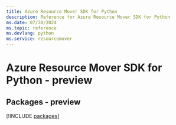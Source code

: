 ```yaml
---
title: Azure Resource Mover SDK for Python
description: Reference for Azure Resource Mover SDK for Python
ms.date: 07/30/2024
ms.topic: reference
ms.devlang: python
ms.service: resourcemover
---
```

# Azure Resource Mover SDK for Python - preview
## Packages - preview
[!INCLUDE [packages](resource-mover-index.md)]